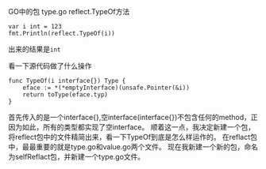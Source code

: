 GO中的包
type.go
reflect.TypeOf方法
```
var i int = 123
fmt.Println(reflect.TypeOf(i))
```
出来的结果是`int`

看一下源代码做了什么操作
```
func TypeOf(i interface{}) Type {
	eface := *(*emptyInterface)(unsafe.Pointer(&i))
	return toType(eface.typ)
}
```
首先传入的是一个interface{},空interface(interface{})不包含任何的method，正因为如此，所有的类型都实现了空interface。
顺着这一点，我决定新建一个包，将reflect包中的文件精简出来，看一下TypeOf到底是怎么样运作的。
在reflact包中，最最重要的就是type.go和value.go两个文件。
现在我新建一个新的包，命名为selfReflact包，并新建一个type.go文件。
